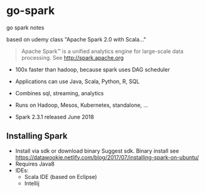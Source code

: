 # go-spark
go spark notes

based on udemy class "Apache Spark 2.0 with Scala..."

> Apache Spark™ is a unified analytics engine for large-scale data processing.
See http://spark.apache.org

* 100x faster than hadoop, because spark uses DAG scheduler
* Applications can use Java, Scala, Python, R, SQL
* Combines sql, streaming, analytics
* Runs on Hadoop, Mesos, Kubernetes, standalone, ...

* Spark 2.3.1 released June 2018

## Installing Spark

* Install via sdk or download binary
Suggest sdk. Binary install see https://datawookie.netlify.com/blog/2017/07/installing-spark-on-ubuntu/ 
* Requires Java8
* IDEs: 
  - Scala IDE (based on Eclipse)
  - Intellij



